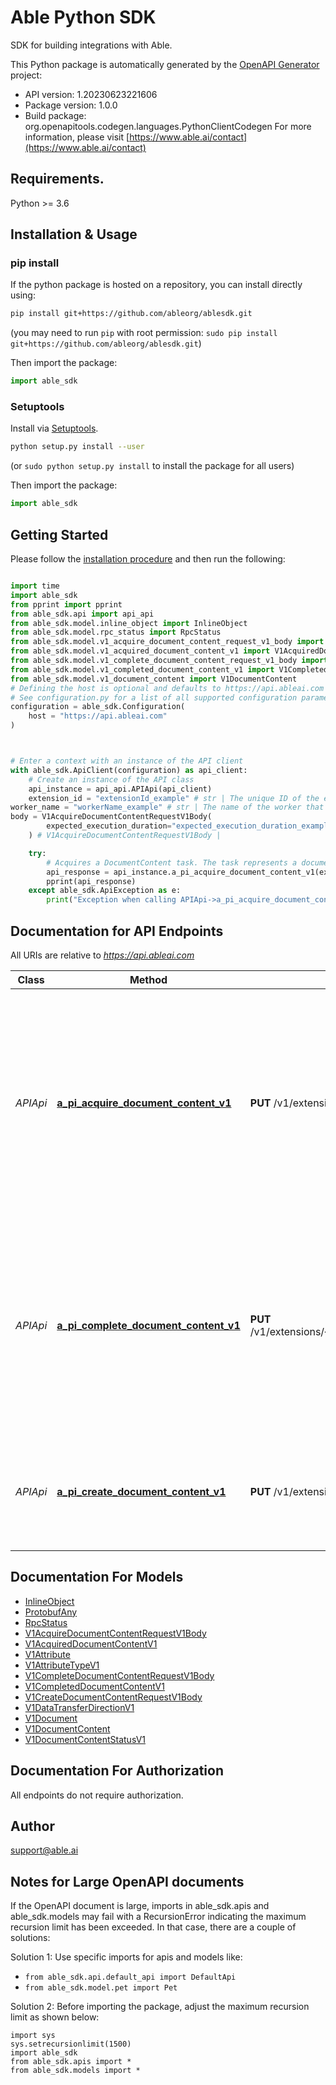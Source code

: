 # Able Python SDK
SDK for building integrations with Able.

This Python package is automatically generated by the [OpenAPI Generator](https://openapi-generator.tech) project:

- API version: 1.20230623221606
- Package version: 1.0.0
- Build package: org.openapitools.codegen.languages.PythonClientCodegen
For more information, please visit [https://www.able.ai/contact](https://www.able.ai/contact)

## Requirements.

Python >= 3.6

## Installation & Usage
### pip install

If the python package is hosted on a repository, you can install directly using:

```sh
pip install git+https://github.com/ableorg/ablesdk.git
```
(you may need to run `pip` with root permission: `sudo pip install git+https://github.com/ableorg/ablesdk.git`)

Then import the package:
```python
import able_sdk
```

### Setuptools

Install via [Setuptools](http://pypi.python.org/pypi/setuptools).

```sh
python setup.py install --user
```
(or `sudo python setup.py install` to install the package for all users)

Then import the package:
```python
import able_sdk
```

## Getting Started

Please follow the [installation procedure](#installation--usage) and then run the following:

```python

import time
import able_sdk
from pprint import pprint
from able_sdk.api import api_api
from able_sdk.model.inline_object import InlineObject
from able_sdk.model.rpc_status import RpcStatus
from able_sdk.model.v1_acquire_document_content_request_v1_body import V1AcquireDocumentContentRequestV1Body
from able_sdk.model.v1_acquired_document_content_v1 import V1AcquiredDocumentContentV1
from able_sdk.model.v1_complete_document_content_request_v1_body import V1CompleteDocumentContentRequestV1Body
from able_sdk.model.v1_completed_document_content_v1 import V1CompletedDocumentContentV1
from able_sdk.model.v1_document_content import V1DocumentContent
# Defining the host is optional and defaults to https://api.ableai.com
# See configuration.py for a list of all supported configuration parameters.
configuration = able_sdk.Configuration(
    host = "https://api.ableai.com"
)



# Enter a context with an instance of the API client
with able_sdk.ApiClient(configuration) as api_client:
    # Create an instance of the API class
    api_instance = api_api.APIApi(api_client)
    extension_id = "extensionId_example" # str | The unique ID of the extension.
worker_name = "workerName_example" # str | The name of the worker that will process the task.
body = V1AcquireDocumentContentRequestV1Body(
        expected_execution_duration="expected_execution_duration_example",
    ) # V1AcquireDocumentContentRequestV1Body | 

    try:
        # Acquires a DocumentContent task. The task represents a document to be processed and once acquired, should be processed within the expected execution time. If the task is not completed within the expected time, it will be made available for acquisition by other workers.
        api_response = api_instance.a_pi_acquire_document_content_v1(extension_id, worker_name, body)
        pprint(api_response)
    except able_sdk.ApiException as e:
        print("Exception when calling APIApi->a_pi_acquire_document_content_v1: %s\n" % e)
```

## Documentation for API Endpoints

All URIs are relative to *https://api.ableai.com*

Class | Method | HTTP request | Description
------------ | ------------- | ------------- | -------------
*APIApi* | [**a_pi_acquire_document_content_v1**](docs/APIApi.md#a_pi_acquire_document_content_v1) | **PUT** /v1/extensions/{extensionId}/documentContentQueue/{workerName}/acquire | Acquires a DocumentContent task. The task represents a document to be processed and once acquired, should be processed within the expected execution time. If the task is not completed within the expected time, it will be made available for acquisition by other workers.
*APIApi* | [**a_pi_complete_document_content_v1**](docs/APIApi.md#a_pi_complete_document_content_v1) | **PUT** /v1/extensions/{extensionId}/documentContentQueue/{workerName}/complete/{documentContentId} | Completes a DocumentContent task. The task should be marked as complete after successful processing or if an error occurs during processing. If completed successfully, any extracted document attributes should be included in the completion request.
*APIApi* | [**a_pi_create_document_content_v1**](docs/APIApi.md#a_pi_create_document_content_v1) | **PUT** /v1/extensions/{extensionId}/documentContent | Creates a new DocumentContent. The DocumentContent represents a document from an external system that needs to be processed.


## Documentation For Models

 - [InlineObject](docs/InlineObject.md)
 - [ProtobufAny](docs/ProtobufAny.md)
 - [RpcStatus](docs/RpcStatus.md)
 - [V1AcquireDocumentContentRequestV1Body](docs/V1AcquireDocumentContentRequestV1Body.md)
 - [V1AcquiredDocumentContentV1](docs/V1AcquiredDocumentContentV1.md)
 - [V1Attribute](docs/V1Attribute.md)
 - [V1AttributeTypeV1](docs/V1AttributeTypeV1.md)
 - [V1CompleteDocumentContentRequestV1Body](docs/V1CompleteDocumentContentRequestV1Body.md)
 - [V1CompletedDocumentContentV1](docs/V1CompletedDocumentContentV1.md)
 - [V1CreateDocumentContentRequestV1Body](docs/V1CreateDocumentContentRequestV1Body.md)
 - [V1DataTransferDirectionV1](docs/V1DataTransferDirectionV1.md)
 - [V1Document](docs/V1Document.md)
 - [V1DocumentContent](docs/V1DocumentContent.md)
 - [V1DocumentContentStatusV1](docs/V1DocumentContentStatusV1.md)


## Documentation For Authorization

 All endpoints do not require authorization.

## Author

support@able.ai


## Notes for Large OpenAPI documents
If the OpenAPI document is large, imports in able_sdk.apis and able_sdk.models may fail with a
RecursionError indicating the maximum recursion limit has been exceeded. In that case, there are a couple of solutions:

Solution 1:
Use specific imports for apis and models like:
- `from able_sdk.api.default_api import DefaultApi`
- `from able_sdk.model.pet import Pet`

Solution 2:
Before importing the package, adjust the maximum recursion limit as shown below:
```
import sys
sys.setrecursionlimit(1500)
import able_sdk
from able_sdk.apis import *
from able_sdk.models import *
```

